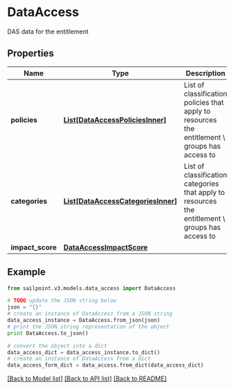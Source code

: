 # DataAccess

DAS data for the entitlement

## Properties
Name | Type | Description | Notes
------------ | ------------- | ------------- | -------------
**policies** | [**List[DataAccessPoliciesInner]**](DataAccessPoliciesInner.md) | List of classification policies that apply to resources the entitlement \\ groups has access to | [optional] 
**categories** | [**List[DataAccessCategoriesInner]**](DataAccessCategoriesInner.md) | List of classification categories that apply to resources the entitlement \\ groups has access to | [optional] 
**impact_score** | [**DataAccessImpactScore**](DataAccessImpactScore.md) |  | [optional] 

## Example

```python
from sailpoint.v3.models.data_access import DataAccess

# TODO update the JSON string below
json = "{}"
# create an instance of DataAccess from a JSON string
data_access_instance = DataAccess.from_json(json)
# print the JSON string representation of the object
print DataAccess.to_json()

# convert the object into a dict
data_access_dict = data_access_instance.to_dict()
# create an instance of DataAccess from a dict
data_access_form_dict = data_access.from_dict(data_access_dict)
```
[[Back to Model list]](../README.md#documentation-for-models) [[Back to API list]](../README.md#documentation-for-api-endpoints) [[Back to README]](../README.md)


